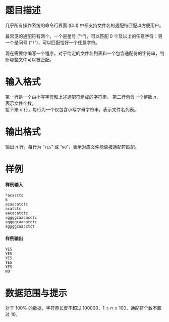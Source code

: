 
# 题目描述

几乎所有操作系统的命令行界面 (CLI) 中都支持文件名的通配符匹配以方便用户。

最常见的通配符有两个，一个是星号 (“``*``”)，可以匹配 $0$ 个及以上的任意字符：另一个是问号 (“``?``”)，可以匹配恰好一个任意字符。

现在需要你编写一个程序，对于给定的文件名列表和一个包含通配符的字符串，判断哪些文件可以被匹配。

# 输入格式

第一行是一个由小写字母和上述通配符组成的字符串。
第二行包含一个整数 $n$，表示文件个数。  
接下来 $n$ 行，每行为一个仅包含小写字母字符串，表示文件名列表。

# 输出格式

输出 $n$ 行，每行为 “``YES``” 或 “``NO``”，表示对应文件能否被通配符匹配。

# 样例

#### 样例输入
```plain
*aca?ctc
6
acaacatctc
acatctc
aacacatctc
aggggcaacacctc
aggggcaacatctc
aggggcaacctct
```

#### 样例输出
```plain
YES
YES
YES
YES
YES
NO
```

# 数据范围与提示

对于 $100\%$ 的数据，字符串长度不超过 $100000$，$1 \leq n \leq 100$，通配符个数不超过 $10$。

